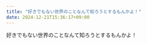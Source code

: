 ```yaml
---
title: "好きでもない世界のことなんて知ろうとするもんかよ！"
date: 2024-12-21T15:36:17+09:00
---
```

好きでもない世界のことなんて知ろうとするもんかよ！
